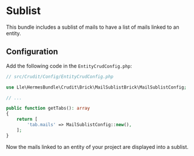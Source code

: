 # Sublist

This bundle includes a sublist of mails to have a list of mails linked to an entity.

## Configuration
Add the following code in the `EntityCrudConfig.php`:

```php
// src/Crudit/Config/EntityCrudConfig.php

use Lle\HermesBundle\Crudit\Brick\MailSublistBrick\MailSublistConfig;

// ...

public function getTabs(): array
{
    return [
        'tab.mails' => MailSublistConfig::new(),
    ];
}
```

Now the mails linked to an entity of your project are displayed into a sublist.
